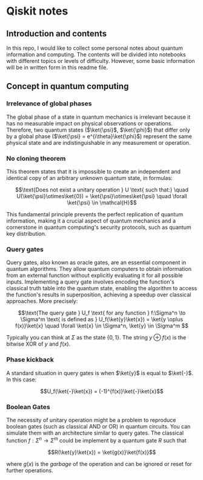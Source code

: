 # Qiskit notes
## Introduction and contents
In this repo, I would like to collect some personal notes about quantum information and computing. 
The contents will be divided into notebooks with different topics or levels of difficulty. However, some basic information will be in written form in this readme file. 

## Concept in quantum computing
### Irrelevance of global phases
The global phase of a state in quantum mechanics is irrelevant because it has no measurable impact on physical observations or operations. Therefore, two quantum states ($\ket{\psi}$, $\ket{\phi}$) that differ only by a global phase ($\ket{\psi} = e^{i\theta}\ket{\phi}$) represent the same physical state and are indistinguishable in any measurement or operation.

### No cloning theorem 
This theorem states that it is impossible to create an independent and identical copy of an arbitrary unknown quantum state, in formulas:
```math 
\text{Does not exist a unitary operation } U \text{ such that:} \quad U(\ket{\psi}\otimes\ket{0}) = \ket{\psi}\otimes\ket{\psi} \quad \forall \ket{\psi} \in \mathcal{H}
```
This fundamental principle prevents the perfect replication of quantum information, making it a crucial aspect of quantum mechanics and a cornerstone in quantum computing's security protocols, such as quantum key distribution.

### Query gates
Query gates, also known as oracle gates, are an essential component in quantum algorithms. They allow quantum computers to obtain information from an external function without explicitly evaluating it for all possible inputs. Implementing a query gate involves encoding the function's classical truth table into the quantum state, enabling the algorithm to access the function's results in superposition, achieving a speedup over classical approaches. More precisely: 
```math
\text{The query gate } U_f \text{ for any function } f:\Sigma^n \to \Sigma^m \text{ is defined as } U_f(\ket{y}\ket{x}) = \ket{y \oplus f(x)}\ket{x} \quad \forall \ket{x} \in \Sigma^n, \ket{y} \in \Sigma^m 
```
Typically you can think at $\Sigma$ as the state $`\{ 0, 1 \}`$. The string $y \oplus f(x)$ is the bitwise XOR of $y$ and $f(x)$.

### Phase kickback
A standard situation in query gates is when $\ket{y}$ is equal to $\ket{-}$. In this case:
```math
U_f(\ket{-}\ket{x}) = (-1)^{f(x)}\ket{-}\ket{x}
```

### Boolean Gates
The necessity of unitary operation might be a problem to reproduce boolean gates (such as classical AND or OR) in quantum circuits. You can simulate them with an architecture similar to query gates. The classical function $f:\Sigma^n \to \Sigma^m$ could be implement by a quantum gate $R$ such that
```math
R(\ket{y}\ket{x}) = \ket{g(x)}\ket{f(x)}
```
where $g(x)$ is the _garbage_ of the operation and can be ignored or reset for further operations. 

